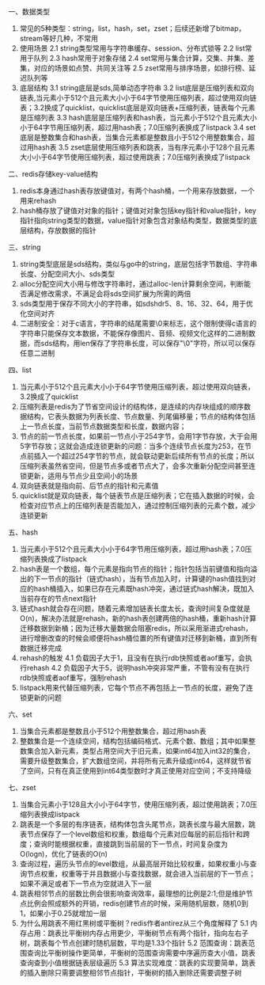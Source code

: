 一、数据类型
1. 常见的5种类型：string，list，hash，set，zset；后续还新增了bitmap，stream等好几种，不常用
2. 使用场景
2.1 string类型常用与字符串缓存、session、分布式锁等
2.2 list常用于队列
2.3 hash常用于对象存储
2.4 set常用与集合计算，交集、并集、差集，对应的场景如点赞、共同关注等
2.5 zset常用与排序场景，如排行榜、延迟队列等
3. 底层结构
3.1 string底层是sds,简单动态字符串
3.2 list底层是压缩列表和双向链表,当元素小于512个且元素大小小于64字节使用压缩列表，超过使用双向链表；3.2换成了quicklist，quicklist底层是双向链表+压缩列表，链表每个元素是压缩列表
3.3 hash底层是压缩列表和hash表，当元素小于512个且元素大小小于64字节用压缩列表，超过用hash表；7.0压缩列表换成了listpack
3.4 set底层是整数集合和hash表，当集合元素都是整数且小于512个用整数集合，超过用hash表
3.5 zset底层使用压缩列表和跳表，当有序元素小于128个且元素大小小于64字节使用压缩列表，超过使用跳表；7.0压缩列表换成了listpack

二、redis存储key-value结构
1. redis本身通过hash表存放键值对，有两个hash桶，一个用来存放数据，一个用来rehash
2. hash桶存放了键值对对象的指针；键值对对象包括key指针和value指针，key指针指向string类型的数据，value指针对象包含对象结构类型，数据类型的底层结构，存放数据的指针

三、string
1. string类型底层是sds结构，类似与go中的string，底层包括字节数组、字符串长度、分配空间大小、sds类型
2. alloc分配空间大小用与修改字符串时，通过alloc-len计算剩余空间，判断能否满足修改需求，不满足会将sds空间扩展为所需的两倍
3. sds类型用于保存不同大小的字符串，如sdshdr5、8、16、32、64，用于优化空间对齐
4. 二进制安全：对于c语言，字符串的结尾需要\0来标志，这个限制使得c语言的字符串只能保存文本数据，不能保存像图片、音频、视频文化这样的二进制数据，而sds结构，用len保存了字符串长度，可以保存"\0"字符，所以可以保存任意二进制


四、list
1. 当元素小于512个且元素大小小于64字节使用压缩列表，超过使用双向链表，3.2换成了quicklist
2. 压缩列表是redis为了节省空间设计的结构体，是连续的内存块组成的顺序数据结构，它表头数据为列表长度、节点数量、列尾偏移量；节点的结构体包括上一节点长度，当前节点数据类型和长度，数据内容；
3. 节点的前一节点长度，如果前一节点小于254字节，会用1字节存放，大于会用5字节存放；这就会造成连锁更新的问题：当多个连续节点长度为253，在节点前插入一个超过254字节的节点，就会联动更新后续所有节点的长度；所以压缩列表虽然省空间，但是节点多或者节点大了，会多次重新分配空间甚至连锁更新，适用与节点少且空间小的场景
4. 双向链表就是指向前、后节点的指针和元素值
5. quicklist就是双向链表，每个链表节点是压缩列表；它在插入数据的时候，会检查对应节点上的压缩列表是否能加入，通过控制压缩列表的元素个数，减少连锁更新

五、hash
1. 当元素小于512个且元素大小小于64字节用压缩列表，超过用hash表；7.0压缩列表换成了listpack
2. hash表是一个数组，每个元素是指向节点的指针；指针包括当前键值和指向溢出的下一节点的指针（链式hash），当有节点加入时，计算键的hash值找到对应的hash桶插入，如果已存在元素既hash冲突，通过链式hash解决，既加入当前存在的节点next指针
3. 链式hash就会存在问题，随着元素增加链表长度太长，查询时间复杂度就是O(n)，解决办法就是rehash，新的hash表创建两倍的hash桶，重新hash计算迁移数据到新桶；因为迁移大量数据会阻塞redis，所以采用渐进式rehash，进行增删改查的时候会顺便将hash桶位置的所有键值对迁移到新桶，直到所有数据迁移完成
4. rehash的触发
4.1 负载因子大于1，且没有在执行rdb快照或者aof重写，会执行rehash
4.2 负载因子大于5，说明hash冲突非常严重，不管有没有在执行rdb快照或者aof重写，强制rehash
5. listpack用来代替压缩列表，它每个节点不再包括上一节点的长度，避免了连锁更新的问题

六、set
1. 当集合元素都是整数且小于512个用整数集合，超过用hash表
2. 整数集合是一个连续空间，结构包括编码格式、元素个数、数组；其中如果整数集合加入新元素，类型占用空间大于旧元素，如果int64加入int32的集合，需要升级整数集合，扩大数组空间，并将所有元素升级成int64，这样就节省了空间，只有在真正使用到int64类型数时才真正使用对应空间；不支持降级

七、zset
1. 当集合元素小于128且大小小于64字节，使用压缩列表，超过使用跳表；7.0压缩列表换成listpack
2. 跳表是一个多层的有序链表，结构体包含头尾节点，跳表长度与最大层数，跳表节点保存了一个level数组和权重，数组每个元素对应每层的前后指针和跨度；查询时能根据权重，直接跳到当前层的下一节点，时间复杂度为O(logn)，优化了链表的O(n)
3. 查询过程，遍历头节点的level数组，从最高层开始比较权重，如果权重小与查询节点权重，权重等于并且数据小与查找数据，就会进入当前层的下一节点；如果不满足或者下一节点为空就进入下一层
4. 跳表相邻节点的层数比例会很影响查询效率，最理想的比例是2:1;但是维护节点比例会照成额外的开销，redis创建节点的时候，采用随机层数，随机0到1，如果小于0.25就增加一层
5. 为什么用跳表不用红黑树或平衡树？redis作者antirez从三个角度解释了
5.1 内存占用：跳表比平衡树内存占用更少，平衡树节点有两个指针，指向左右子树，跳表每个节点创建时随机层数，平均是1.33个指针
5.2 范围查询：跳表范围查询比平衡树操作更简单，平衡树的范围查询需要中序遍历查大小值，跳表查询查到小值根据链表层级遍历
5.3 算法实现难度：跳表的实现要简单，跳表的插入删除只需要调整相邻节点指针，平衡树的插入删除还需要调整子树